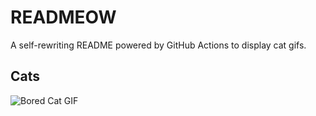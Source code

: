 # READMEOW

A self-rewriting README powered by GitHub Actions to display cat gifs.

## Cats

![Bored Cat GIF](https://media0.giphy.com/media/v1.Y2lkPTlhY2QwMmRhbDI5aDBta2dmbzdjNDcwbXdhY2p4aWp6dmN6cnhoN3ZvNmNxNDY5dyZlcD12MV9naWZzX3NlYXJjaCZjdD1n/mlvseq9yvZhba/200.gif)
